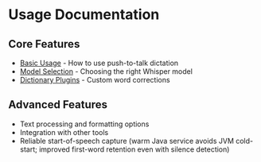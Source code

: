 # Usage Documentation

## Core Features
- [Basic Usage](basic-usage.md) - How to use push-to-talk dictation
- [Model Selection](model-selection.md) - Choosing the right Whisper model
- [Dictionary Plugins](dictionary-plugins.md) - Custom word corrections

## Advanced Features
- Text processing and formatting options
- Integration with other tools
- Reliable start-of-speech capture (warm Java service avoids JVM cold-start; improved first-word retention even with silence detection)
